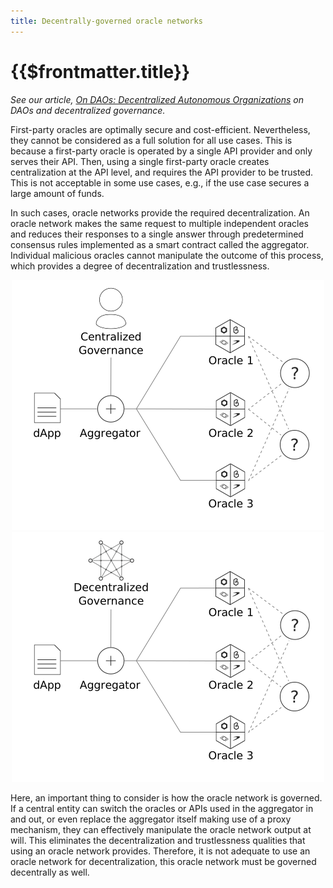 ```yaml
---
title: Decentrally-governed oracle networks
---
```


# {{$frontmatter.title}}

<TOC class="table-of-contents" :include-level="[2,3]" />

_See our article,
[On DAOs: Decentralized Autonomous Organizations](https://medium.com/api3/on-daos-decentralized-autonomous-organizations-84c00abb89bc)
on DAOs and decentralized governance._

<CommonLink :path="'first-party-oracles.md'">First-party oracles</CommonLink>
are optimally secure and cost-efficient. Nevertheless, they cannot be considered
as a full solution for all use cases. This is because a first-party oracle is
operated by a single API provider and only serves their API. Then, using a
single first-party oracle creates centralization at the API level, and requires
the API provider to be trusted. This is not acceptable in some use cases, e.g.,
if the use case secures a large amount of funds.

In such cases, oracle networks provide the required decentralization. An oracle
network makes the same request to multiple independent oracles and reduces their
responses to a single answer through predetermined consensus rules implemented
as a smart contract called the aggregator. Individual malicious oracles cannot
manipulate the outcome of this process, which provides a degree of
decentralization and trustlessness.

<p align="center">
  <img src="../assets/images/central-governance.png" />
  <img src="../assets/images/decentral-governance.png" />
</p>

Here, an important thing to consider is how the oracle network is governed. If a
central entity can switch the oracles or APIs used in the aggregator in and out,
or even replace the aggregator itself making use of a proxy mechanism, they can
effectively manipulate the oracle network output at will. This eliminates the
decentralization and trustlessness qualities that using an oracle network
provides. Therefore, it is not adequate to use an oracle network for
decentralization, this oracle network must be governed decentrally as well.
